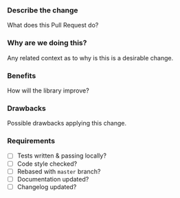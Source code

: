 ### Describe the change

What does this Pull Request do?

### Why are we doing this?

Any related context as to why is this is a desirable change.

### Benefits

How will the library improve?

### Drawbacks

Possible drawbacks applying this change.

### Requirements
<!--- Put an X between brackets on each line if you have done the item: -->
- [ ] Tests written & passing locally?
- [ ] Code style checked?
- [ ] Rebased with `master` branch?
- [ ] Documentation updated?
- [ ] Changelog updated?
